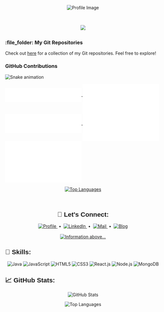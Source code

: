 <p align="center">
  <img
    src="https://media.licdn.com/dms/image/D5616AQEna6Dz4ow-nA/profile-displaybackgroundimage-shrink_350_1400/0/1676894104778?e=1691625600&v=beta&t=SzlqScZGC5jWaR0S-k1SZZqNagYQ-6zOL7lcTNLfolw"
    alt="Profile Image"
  />
</p>

<h1 align="center" style="font-family: 'Arial Black', sans-serif">
  <a href="https://github.com/DenverCoder1/readme-typing-svg"
    ><img
      src="https://readme-typing-svg.herokuapp.com?font=Arial+Black&color=cyan&size=30&center=true&vCenter=true&width=600&height=80&lines=Welcome+to+my+Tech+Hub!;Exploring+the+Possibilities;Full+Stack+Web-Dev;Tech+Enthusiast"
  /></a>
</h1>

<h3>:file_folder: My Git Repositories</h3>
<p>
  Check out
  <a href="https://github.com/SushankSharma?tab=repositories">here</a> for a
  collection of my Git repositories. Feel free to explore!
</p>

<h3>GitHub Contributions</h3>

<!-- Generated by https://github.com/anuraghazra/github-readme-stats -->

![Snake animation](https://github.com/SushankSharma/SushankSharma/blob/output/github-contribution-grid-snake.svg)

<a href="https://github.com/SushankSharma">
  <img align="center" width="49%" src="./header.svg" />
</a>
<a href="https://github.com/SushankSharma">
  <img align="center" width="49%" src="./acti_comm.svg" />
</a>
<a href="https://github.com/SushankSharma">
  <img align="center" width="49%" src="./repositories.svg" />
</a>
<a href="https://github.com/SushankSharma">
  <img align="center" width="49%" src="./iso_calender.svg" />
</a>
<a href="https://github.com/SushankSharma">
  <img align="center" width="49%" src="./issue_pr_lang.svg" />
  <p align="center">
    <img
      src="https://github-readme-stats.vercel.app/api/top-langs/?username=SushankSharma&layout=compact&theme=radical"
      alt="Top Languages"
    />
  </p>
</a>

<br />

<h2 align="center" style="font-family: 'Verdana', sans-serif">
  🔗 Let's Connect:
</h2>

<div align="center">
  <a href="https://sushanks07.wixsite.com/my-site-ss21" target="_blank">
    <img
      alt="Profile"
      src="https://www.jcs-profile.com/images/icons/profile.svg"
      width="5%"
    />
  </a>
  &nbsp;•&nbsp;
  <a href="https://www.linkedin.com/in/sushank-sharma-ss21/" target="_blank">
    <img
      alt="LinkedIn"
      src="https://www.jcs-profile.com/images/icons/linkedin.svg"
      width="5%"
    />
  </a>
  &nbsp;•&nbsp;
  <a href="mailto:sushanks07@gmail.com" target="_blank">
    <img
      alt="Mail"
      src="https://www.jcs-profile.com/images/icons/gmail.svg"
      width="5%"
    />
  </a>
  &nbsp;•&nbsp;
  <a href="https://github.com/SushankSharma" target="_blank">
    <img
      alt="Blog"
      src="https://www.jcs-profile.com/images/icons/github.svg"
      width="5%"
    />
  </a>
</div>

<br />

<div align="center">
  <a href="#">
    <picture>
      <source media="(prefers-color-scheme: light)" srcset="text/dark.svg" />
      <source media="(prefers-color-scheme: dark)" srcset="text/light.svg" />
      <img width="35%" alt="Information above..." src="" />
    </picture>
  </a>
</div>

<h2 align="left" style="font-family: 'Verdana', sans-serif">🚀 Skills:</h2>

<p align="center">
  <img
    src="https://img.shields.io/badge/Java-Proficient-orange?style=for-the-badge&logo=java"
    alt="Java"
  />
  <img
    src="https://img.shields.io/badge/JavaScript-Proficient-yellow?style=for-the-badge&logo=javascript"
    alt="JavaScript"
  />
  <img
    src="https://img.shields.io/badge/HTML5-Proficient-red?style=for-the-badge&logo=html5"
    alt="HTML5"
  />
  <img
    src="https://img.shields.io/badge/CSS3-Proficient-blue?style=for-the-badge&logo=css3"
    alt="CSS3"
  />
  <img
    src="https://img.shields.io/badge/React.js-Proficient-lightblue?style=for-the-badge&logo=react"
    alt="React.js"
  />
  <img
    src="https://img.shields.io/badge/Node.js-Proficient-green?style=for-the-badge&logo=node.js"
    alt="Node.js"
  />
  <img
    src="https://img.shields.io/badge/MongoDB-Proficient-brightgreen?style=for-the-badge&logo=mongodb"
    alt="MongoDB"
  />
</p>

<h2 align="left" style="font-family: 'Verdana', sans-serif">
  📈 GitHub Stats:
</h2>

<p align="center">
  <img
    src="https://github-readme-stats.vercel.app/api?username=SushankSharma&show_icons=true&theme=radical"
    alt="GitHub Stats"
  />
</p>

<p align="center">
  <img
    src="https://github-readme-stats.vercel.app/api/top-langs/?username=SushankSharma&layout=compact&theme=radical"
    alt="Top Languages"
  />
</p>

<!-- <p align="center">
  <img src="https://github-readme-streak-stats.herokuapp.com/?user=SushankSharma&theme=radical" alt="GitHub Streak" />
</p> -->

<!-- <p align="center">
  <img src="https://github-profile-trophy.vercel.app/?username=SushankSharma&column=6&theme=radical" alt="GitHub Trophies" />
</p> -->

<!-- <p align="center">
  <img src="https://github-profile-summary-cards.vercel.app/api/cards/profile-details?username=SushankSharma&theme=radical" alt="Profile Summary Cards" />
</p> -->

<!-- <p align="center">
  <img src="https://img.shields.io/github/followers/SushankSharma?label=Followers&style=social" alt="GitHub Followers" />
  <img src="https://img.shields.io/github/stars/SushankSharma?style=social" alt="GitHub Stars" />
  <img src="https://img.shields.io/github/last-commit/SushankSharma/SushankSharma?style=flat" alt="Last Commit" />
</p> -->
